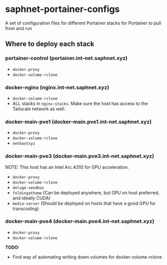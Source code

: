 # saphnet-portainer-configs
A set of configuration files for different Portainer stacks for Portainer to pull from and run

## Where to deploy each stack

### portainer-control (portainer.int-net.saphnet.xyz)
- `docker-proxy`
- `docker-volume-rclone`

### docker-nginx (nginx.int-net.saphnet.xyz)
- `docker-volume-rclone`
- ALL stacks in `nginx-stacks`. Make sure the host has access to the Tailscale network as well.

### docker-main-pve1 (docker-main.pve1.int-net.saphnet.xyz)
- `docker-proxy`
- `docker-volume-rclone`
- `netbootxyz`

### docker-main-pve3 (docker-main.pve3.int-net.saphnet.xyz)
NOTE: This host has an Intel Arc A310 for GPU acceleration.
- `docker-proxy`
- `docker-volume-rclone`
- `deluge-seedbox`
- `foldingathome` (Can be deployed anywhere, but GPU on host preferred, and ideally CUDA)
- `media-server` (Should be deployed on hosts that have a good GPU for transcoding)

### docker-main-pve4 (docker-main.pve4.int-net.saphnet.xyz)
- `docker-proxy`
- `docker-volume-rclone`

**TODO:**
- Find way of automating writing down volumes for docker-volume-rclone